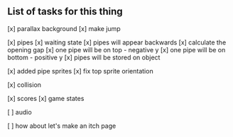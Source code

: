 ## List of tasks for this thing

[x] parallax background
[x] make jump

[x] pipes
[x] waiting state
[x] pipes will appear backwards
[x] calculate the opening gap
[x] one pipe will be on top - negative y
[x] one pipe will be on bottom - positive y
[x] pipes will be stored on object

[x] added pipe sprites
[x] fix top sprite orientation

[x] collision

[x] scores
[x] game states

[ ] audio

[ ] how about let's make an itch page
